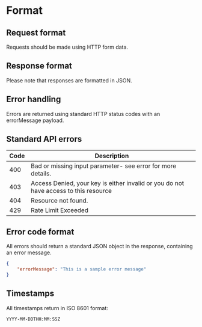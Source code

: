 # Format

## Request format
Requests should be made using HTTP form data.

## Response format

Please note that responses are formatted in JSON. 

## Error handling

Errors are returned using standard HTTP status codes with an errorMessage payload.

## Standard API errors


| Code | Description                                                  |
| ---- | ------------------------------------------------------------ |
| 400  | Bad or missing input parameter- see error for more details.  |
| 403  | Access Denied, your key is either invalid or you do not have access to this resource |
| 404  | Resource not found.                                          |
| 429  | Rate Limit Exceeded                                          |


## Error code format
All errors should return a standard JSON object in the response, containing an error message.

```json
{
    "errorMessage": "This is a sample error message"
}
```

## Timestamps

All timestamps return in ISO 8601 format:

```
YYYY-MM-DDTHH:MM:SSZ
```
